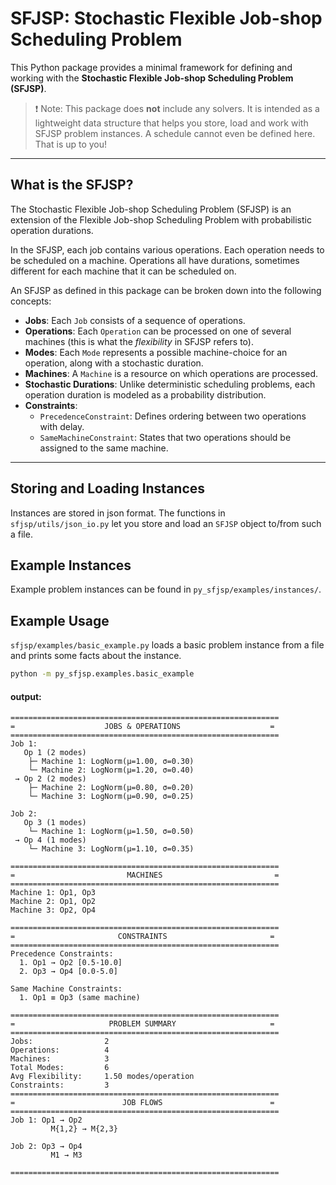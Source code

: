 # SFJSP: Stochastic Flexible Job-shop Scheduling Problem

This Python package provides a minimal framework for defining and working with the **Stochastic Flexible Job-shop Scheduling Problem (SFJSP)**.

> ❗ Note: This package does **not** include any solvers. It is intended as a lightweight data structure that helps you store, load and work with SFJSP problem instances.
> A schedule cannot even be defined here. That is up to you!

---

## What is the SFJSP?

The Stochastic Flexible Job-shop Scheduling Problem (SFJSP) is an extension of the Flexible Job-shop Scheduling Problem with probabilistic operation durations.

In the SFJSP, each job contains various operations. Each operation needs to be scheduled on a machine. 
Operations all have durations, sometimes different for each machine that it can be scheduled on.

An SFJSP as defined in this package can be broken down into the following concepts:
- **Jobs**: Each `Job` consists of a sequence of operations.
- **Operations**: Each `Operation` can be processed on one of several machines (this is what the *flexibility* in SFJSP refers to).
- **Modes**: Each `Mode` represents a possible machine-choice for an operation, along with a stochastic duration.
- **Machines**: A `Machine` is a resource on which operations are processed.
- **Stochastic Durations**: Unlike deterministic scheduling problems, each operation duration is modeled as a probability distribution.
- **Constraints**:
  - `PrecedenceConstraint`: Defines ordering between two operations with delay.
  - `SameMachineConstraint`: States that two operations should be assigned to the same machine.


---
## Storing and Loading Instances
Instances are stored in json format. The functions in `sfjsp/utils/json_io.py` let you store and load an `SFJSP` object to/from such a file.

## Example Instances
Example problem instances can be found in `py_sfjsp/examples/instances/`.

## Example Usage
`sfjsp/examples/basic_example.py` loads a basic problem instance from a file and prints some facts about the instance.
```bash
python -m py_sfjsp.examples.basic_example
```
#### output:
```
============================================================
=                    JOBS & OPERATIONS                    =
============================================================
Job 1:
   Op 1 (2 modes)
    ├─ Machine 1: LogNorm(μ=1.00, σ=0.30)
    └─ Machine 2: LogNorm(μ=1.20, σ=0.40)
 → Op 2 (2 modes)
    ├─ Machine 2: LogNorm(μ=0.80, σ=0.20)
    └─ Machine 3: LogNorm(μ=0.90, σ=0.25)

Job 2:
   Op 3 (1 modes)
    └─ Machine 1: LogNorm(μ=1.50, σ=0.50)
 → Op 4 (1 modes)
    └─ Machine 3: LogNorm(μ=1.10, σ=0.35)

============================================================
=                         MACHINES                         =
============================================================
Machine 1: Op1, Op3
Machine 2: Op1, Op2
Machine 3: Op2, Op4

============================================================
=                       CONSTRAINTS                       =
============================================================
Precedence Constraints:
  1. Op1 → Op2 [0.5-10.0]
  2. Op3 → Op4 [0.0-5.0]

Same Machine Constraints:
  1. Op1 ≡ Op3 (same machine)

============================================================
=                     PROBLEM SUMMARY                     =
============================================================
Jobs:                2
Operations:          4
Machines:            3
Total Modes:         6
Avg Flexibility:     1.50 modes/operation
Constraints:         3
============================================================
=                        JOB FLOWS                        =
============================================================
Job 1: Op1 → Op2
         M{1,2} → M{2,3}

Job 2: Op3 → Op4
         M1 → M3

============================================================

```